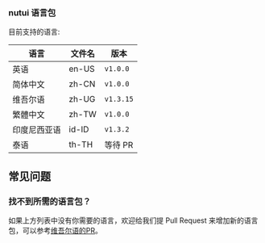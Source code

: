 ### nutui 语言包

目前支持的语言:

| 语言         | 文件名 | 版本      |
|--------------|--------|-----------|
| 英语         | en-US  | `v1.0.0` |
| 简体中文     | zh-CN  | `v1.0.0` |
| 维吾尔语  | zh-UG  |  `v1.3.15`   |
| 繁體中文     | zh-TW  | `v1.0.0` |
| 印度尼西亚语 | id-ID  |  `v1.3.2`   |
| 泰语         | th-TH  | 等待 PR   |

## 常见问题

### 找不到所需的语言包？

如果上方列表中没有你需要的语言，欢迎给我们提 Pull Request 来增加新的语言包，可以参考[维吾尔语的PR](https://github.com/jdf2e/nutui-react/pull/526)。
